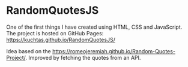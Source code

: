 # RandomQuotesJS
One of the first things I have created using HTML, CSS and JavaScript.  
The project is hosted on GitHub Pages:
https://kuchtas.github.io/RandomQuotesJS/

Idea based on the https://romeojeremiah.github.io/Random-Quotes-Project/. Improved by fetching the quotes from an API. 
